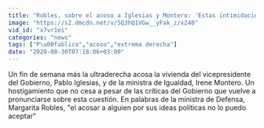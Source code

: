```yaml
---
title: "Robles, sobre el acoso a Iglesias y Montero: 'Estas intimidaciones no son aceptables'"
image: "https://s2.dmcdn.net/v/SQ3hQ1VGw__yFak_z/x240"
vid_id: "x7vr1ei"
categories: "news"
tags: ["P\u00fablico","acoso","extrema derecha"]
date: "2020-08-30T07:18:06+03:00"
---
```

Un fin de semana más la ultraderecha acosa la vivienda del vicepresidente del Gobierno, Pablo Iglesias, y de la ministra de Igualdad, Irene Montero. Un hostigamiento que no cesa a pesar de las críticas del Gobierno que vuelve a pronunciarse sobre esta cuestión. En palabras de la ministra de Defensa, Margarita Robles, &quot;el acosar a alguien por sus ideas políticas no lo puedo aceptar&quot;

